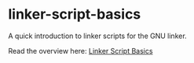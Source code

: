 # linker-script-basics
A quick introduction to linker scripts for the GNU linker.

Read the overview here: [Linker Script Basics](GNULinkerScriptBasics.md)
